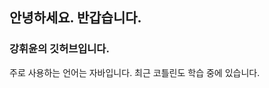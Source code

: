 ## 안녕하세요. 반갑습니다.
### 강휘윤의 깃허브입니다.
주로 사용하는 언어는 자바입니다. 최근 코틀린도 학습 중에 있습니다.

<!--
**Creamcheesepie/Creamcheesepie** is a ✨ _special_ ✨ repository because its `README.md` (this file) appears on your GitHub profile.

Here are some ideas to get you started:

- 🔭 I’m currently working on ...
- 🌱 I’m currently learning ...
- 👯 I’m looking to collaborate on ...
- 🤔 I’m looking for help with ...
- 💬 Ask me about ...
- 📫 How to reach me: ...
- 😄 Pronouns: ...
- ⚡ Fun fact: ...
-->
